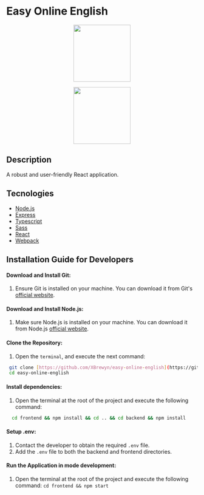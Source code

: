 # Easy Online English

<p align="center">
  <img width="150" src="https://lh3.googleusercontent.com/d/1Le1RvHt1b3TDv9Tf_hFRdSD2u6tHAyWK" />
</p>
<p align="center">
 <img width="150" src="https://img.shields.io/badge/npm%20package->=18.16.0-green" />
</p>

## Description 
 A robust and user-friendly React application.

## Tecnologies
- [Node.js](https://nodejs.org/en)
- [Express](https://expressjs.com/en/guide/routing.html)
- [Typescript](https://www.typescriptlang.org/)
- [Sass](https://sass-lang.com/)
- [React](https://reactjs.org/) 
- [Webpack](https://webpack.js.org/)

## Installation Guide for Developers

#### Download and Install Git:

1. Ensure Git is installed on your machine. You can download it from Git's [official website](https://git-scm.com/downloads).

#### Download and Install Node.js:

1. Make sure Node.js is installed on your machine. You can download it from Node.js [official website](https://nodejs.org/en).

#### Clone the Repository:
1. Open the `terminal`, and execute the next command: 
```bash 
 git clone [https://github.com/XBrewyn/easy-online-english](https://github.com/dreamcityteam/easyonlineenglish.git)
 cd easy-online-english
```

#### Install dependencies:
1. Open the terminal at the root of the project and execute the following command:
```bash 
  cd frontend && npm install && cd .. && cd backend && npm install
```

#### Setup .env:
1. Contact the developer to obtain the required `.env` file.
2. Add the `.env` file to both the backend and frontend directories.

#### Run the Application in mode development:
1. Open the terminal at the root of the project and execute the following command:
```cd frontend && npm start ```
